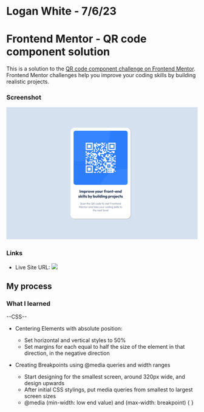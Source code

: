 # Logan White - 7/6/23

# Frontend Mentor - QR code component solution

This is a solution to the [QR code component challenge on Frontend Mentor](https://www.frontendmentor.io/challenges/qr-code-component-iux_sIO_H). Frontend Mentor challenges help you improve your coding skills by building realistic projects.

### Screenshot

![](project-screenshots/QRCC-desktop-screenshot.png)

### Links

- Live Site URL: ![](https://lwhite49.github.io/QRCC-Solution/)

## My process

### What I learned

--CSS--

- Centering Elements with absolute position:

  - Set horizontal and vertical styles to 50%
  - Set margins for each equal to half the size of the element in that direction, in the negative direction

- Creating Breakpoints using @media queries and width ranges
  - Start designing for the smallest screen, around 320px wide, and design upwards
  - After initial CSS stylings, put media queries from smallest to largest screen sizes
  - @media (min-width: low end value) and (max-width: breakpoint) { }
